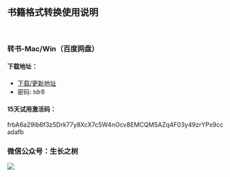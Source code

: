 
## 书籍格式转换使用说明
<br>

### 转书-Mac/Win（百度网盘）

#### 下载地址：
- [下载/更新地址]( https://pan.baidu.com/s/1NWA4gAun6jSfyvDueXg6Gw)
- 密码: tdr8

#### 15天试用激活码：
<g>frbA6a29Ib6f3z5Drk77y8XcX7c5W4nOcv8EMCQMSAZq4F03y49zrYPx9ccadafb

### 微信公众号：生长之树
![](https://jasonmin.github.io/newsky/assets/qrcode_for.jpg)



<head>
    <link rel="stylesheet" type="text/css" href="../style/style.css">
</head>
